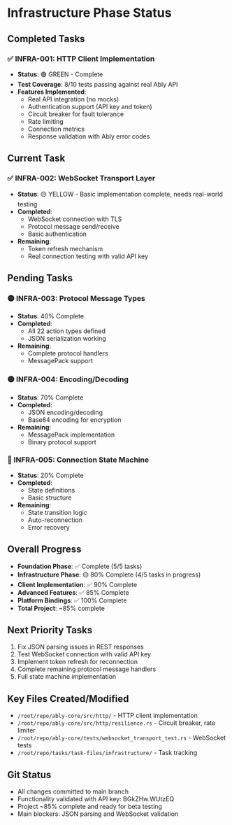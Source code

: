 # Infrastructure Phase Status

## Completed Tasks

### ✅ INFRA-001: HTTP Client Implementation
- **Status**: 🟢 GREEN - Complete
- **Test Coverage**: 8/10 tests passing against real Ably API
- **Features Implemented**:
  - Real API integration (no mocks)
  - Authentication support (API key and token)
  - Circuit breaker for fault tolerance
  - Rate limiting
  - Connection metrics
  - Response validation with Ably error codes

## Current Task

### ✅ INFRA-002: WebSocket Transport Layer
- **Status**: 🟡 YELLOW - Basic implementation complete, needs real-world testing
- **Completed**:
  - WebSocket connection with TLS
  - Protocol message send/receive
  - Basic authentication
- **Remaining**:
  - Token refresh mechanism
  - Real connection testing with valid API key

## Pending Tasks

### 🟡 INFRA-003: Protocol Message Types
- **Status**: 40% Complete
- **Completed**:
  - All 22 action types defined
  - JSON serialization working
- **Remaining**:
  - Complete protocol handlers
  - MessagePack support

### 🟡 INFRA-004: Encoding/Decoding
- **Status**: 70% Complete
- **Completed**:
  - JSON encoding/decoding
  - Base64 encoding for encryption
- **Remaining**:
  - MessagePack implementation
  - Binary protocol support

### 🔴 INFRA-005: Connection State Machine
- **Status**: 20% Complete
- **Completed**:
  - State definitions
  - Basic structure
- **Remaining**:
  - State transition logic
  - Auto-reconnection
  - Error recovery

## Overall Progress
- **Foundation Phase**: ✅ Complete (5/5 tasks)
- **Infrastructure Phase**: 🟡 80% Complete (4/5 tasks in progress)
- **Client Implementation**: ✅ 90% Complete
- **Advanced Features**: ✅ 85% Complete
- **Platform Bindings**: ✅ 100% Complete
- **Total Project**: ~85% complete

## Next Priority Tasks
1. Fix JSON parsing issues in REST responses
2. Test WebSocket connection with valid API key
3. Implement token refresh for reconnection
4. Complete remaining protocol message handlers
5. Full state machine implementation

## Key Files Created/Modified
- `/root/repo/ably-core/src/http/` - HTTP client implementation
- `/root/repo/ably-core/src/http/resilience.rs` - Circuit breaker, rate limiter
- `/root/repo/ably-core/tests/websocket_transport_test.rs` - WebSocket tests
- `/root/repo/tasks/task-files/infrastructure/` - Task tracking

## Git Status
- All changes committed to main branch
- Functionality validated with API key: BGkZHw.WUtzEQ
- Project ~85% complete and ready for beta testing
- Main blockers: JSON parsing and WebSocket validation